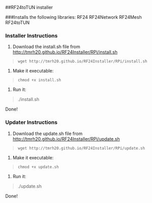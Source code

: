 
##RF24toTUN installer

###Installs the following libraries:
RF24
RF24Network
RF24Mesh
RF24toTUN

### Installer Instructions
1. Download the install.sh file from http://tmrh20.github.io/RF24Installer/RPi/install.sh
> ```wget http://tmrh20.github.io/RF24Installer/RPi/install.sh```

1. Make it executable:
> ```chmod +x install.sh```

1. Run it:
> ./install.sh

Done!

### Updater Instructions
1. Download the update.sh file from http://tmrh20.github.io/RF24Installer/RPi/update.sh
> ```wget http://tmrh20.github.io/RF24Installer/RPi/update.sh```

1. Make it executable:
> ```chmod +x update.sh```

1. Run it:
> ./update.sh

Done!



